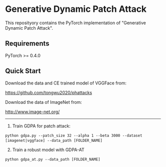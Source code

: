 # Generative Dynamic Patch Attack

This reposityory contains the PyTorch implementation of "Generative Dynamic Patch Attack".

[comment]: # (<img src="https://github.com/lxuniverse/gdpa/blob/main/pics/gdpa_arch.png" width="600" class="center">)

## Requirements
PyTorch >= 0.4.0

## Quick Start
Download the data and CE trained model of VGGFace from:

https://github.com/tongwu2020/phattacks

Download the data of ImageNet from:

http://www.image-net.org/ 

---

1. Train GDPA for patch attack:
```
python gdpa.py --patch_size 32 --alpha 1 --beta 3000 --dataset [imagenet|vggface] --data_path [FOLDER_NAME]
```
2. Train a robust model with GDPA-AT
```
python gdpa_at.py --data_path [FOLDER_NAME]
```
